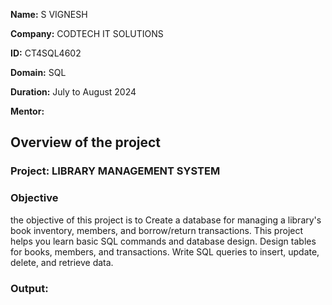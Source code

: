 **Name:** S VIGNESH 

**Company:** CODTECH IT SOLUTIONS

**ID:** CT4SQL4602

**Domain:** SQL

**Duration:** July to August 2024

**Mentor:**


## Overview of the project

### Project:   LIBRARY MANAGEMENT SYSTEM

### Objective 
the objective of this project is to Create a database for managing a library's book inventory, members, and borrow/return transactions. This project helps you learn basic SQL commands and database design. Design tables for books, members, and transactions. Write SQL queries to insert, update, delete, and retrieve data.

### Output:
